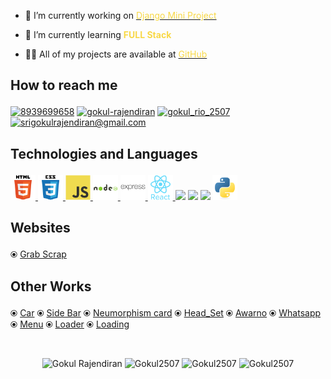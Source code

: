 - 🔭 I’m currently working on [<span style="color:#f8d847">Django Mini Project</span>](https://github.com/gokul2507/MiniProject)

- 🌱 I’m currently learning <span style="color:#f8d847">**FULL Stack**</span>

- 👨‍💻 All of my projects are available at [<span style="color:#f8d847">GitHub</span>](https://github.com/gokul2507?tab=repositories)

  </span>

## <p style="font-weight: bold;">**How to reach me**</p>

  <a href="https://web.whatsapp.com/send?phone=+918939699658&text=Hi" target="blank"><img src="https://img.icons8.com/color/48/000000/whatsapp--v5.png" alt="8939699658" height="30" width="40" /></a>
  <a href="https://www.linkedin.com/in/gokul-rajendiran/" target="blank"><img src="https://raw.githubusercontent.com/rahuldkjain/github-profile-readme-generator/master/src/images/icons/Social/linked-in-alt.svg" alt="gokul-rajendiran" height="30" width="40" /></a>
  <a href="https://www.instagram.com/gokul_rio_2507/" target="blank"><img src="https://raw.githubusercontent.com/rahuldkjain/github-profile-readme-generator/master/src/images/icons/Social/instagram.svg" alt="gokul_rio_2507" height="30" width="40" /></a>
  <a href="mailto:srigokulrajendiran@gmail.com" target="blank"><img src="https://img.icons8.com/color/48/000000/gmail-new.png" alt="srigokulrajendiran@gmail.com" height="30" width="40" /></a>
<!-- #5bcdec
#fe428e
 -->

## <p style="font-weight: bold;">**Technologies and Languages**</p>

<a href="https://www.w3.org/html/" target="_blank"> <img src="https://raw.githubusercontent.com/devicons/devicon/master/icons/html5/html5-original-wordmark.svg" alt="html5" width="40" height="40"/> </a>
<a href="https://www.w3schools.com/css/" target="_blank"> <img src="https://raw.githubusercontent.com/devicons/devicon/master/icons/css3/css3-original-wordmark.svg" alt="css3" width="40" height="40"/> </a>
<a href="https://developer.mozilla.org/en-US/docs/Web/JavaScript" target="_blank"> <img src="https://raw.githubusercontent.com/devicons/devicon/master/icons/javascript/javascript-original.svg" alt="javascript" width="40" height="40"/> </a>
<a href="https://nodejs.org" target="_blank"> <img src="https://raw.githubusercontent.com/devicons/devicon/master/icons/nodejs/nodejs-original-wordmark.svg" alt="nodejs" width="40" height="40"/> </a>
<a href="https://expressjs.com" target="_blank"> <img src="https://raw.githubusercontent.com/devicons/devicon/master/icons/express/express-original-wordmark.svg" alt="express" width="40" height="40"/> </a>
<a href="https://reactjs.org/" target="_blank"> <img src="https://raw.githubusercontent.com/devicons/devicon/master/icons/react/react-original-wordmark.svg" alt="react" width="40" height="40"/> </a>
<a href="https://devdocs.io/c/" target="_blank"><img src="https://img.icons8.com/color/48/000000/c-programming.png"/></a>
<a href="https://devdocs.io/cpp/" target="_blank"><img src="https://img.icons8.com/color/48/000000/c-plus-plus-logo.png"/></a>
<a href="https://docs.oracle.com/en/java/" target="_blank"><img src="https://img.icons8.com/color/48/000000/java-coffee-cup-logo--v2.png"/></a>
<a href="https://www.python.org" target="_blank"> <img src="https://raw.githubusercontent.com/devicons/devicon/master/icons/python/python-original.svg" alt="python" width="40" height="40"/> </a>

## <p style="font-weight: bold;">**Websites**</p>
  ⦿ [Grab Scrap](https://grab-scrap.herokuapp.com/home)

## <p style="font-weight: bold;">**Other Works**</p>
  ⦿ [Car](https://gokul2507.github.io/Car_Css/)
  ⦿ [Side Bar](https://gokul2507.github.io/Side_Bar/)
  ⦿ [Neumorphism card](https://gokul2507.github.io/Neumorphism_card/)
  ⦿ [Head_Set](https://gokul2507.github.io/Head_Set/)
  ⦿ [Awarno](https://gokul2507.github.io/Awarno/)
  ⦿ [Whatsapp](https://gokul2507.github.io/Whatsapp/)
  ⦿ [Menu](https://gokul2507.github.io/menu/)
  ⦿ [Loader](https://gokul2507.github.io/Loader/)
  ⦿ [Loading](https://gokul2507.github.io/loading/)

<br>

<p align="center"><img src="https://github-readme-stats.vercel.app/api?username=gokul2507&show_icons=true&theme=radical" alt="Gokul Rajendiran" /> 
<img  src="https://github-readme-stats.vercel.app/api/top-langs/?username=gokul2507&show_icons=true&locale=en&langs_count=3&theme=radical" alt="Gokul2507" />
<img src="https://github-readme-streak-stats.herokuapp.com/?user=gokul2507&theme=radical" alt="Gokul2507" />
<!-- <img  src="https://github-readme-stats.vercel.app/api/top-langs?username=gokul2507&show_icons=true&locale=en&layout=compact&theme=radical" alt="Gokul2507" /> -->
<img  src="https://activity-graph.herokuapp.com/graph?username=gokul2507&theme=react-dark" alt="Gokul2507" /></p>
